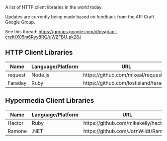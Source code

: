 A list of HTTP client libraries in the world today.

Updates are currently being made based on feedback from the API Craft Google Group.

See this thread: https://groups.google.com/d/msg/api-craft/X05m6Ryy8RQ/uWZFBU_ak28J

## HTTP Client Libraries

<table>
  <thead>
    <tr>
      <th>Name</th>
      <th>Language/Platform</th>
      <th>URL</th>
    </tr>
  </thead>
  <tbody>
    <tr>
        <td>request</td>
        <td>Node.js</td>
        <td>https://github.com/mikeal/request</td>
    </tr>
    <tr>
        <td>Faraday</td>
        <td>Ruby</td>
        <td>https://github.com/lostisland/faraday</td>
    </tr>
  </tbody>
</table>

## Hypermedia Client Libraries

<table>
  <thead>
    <tr>
      <th>Name</th>
      <th>Language/Platform</th>
      <th>URL</th>
    </tr>
  </thead>
  <tbody>
    <tr>
        <td>Hactor</td>
        <td>Ruby</td>
        <td>https://github.com/mikekelly/hactor</td>
    </tr>
    <tr>
        <td>Ramone</td>
        <td>.NET</td>
        <td>https://github.com/JornWildt/Ramone</td>
    </tr>
  </tbody>
</table>

